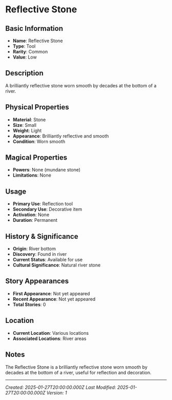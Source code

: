 # Reflective Stone

## Basic Information
- **Name**: Reflective Stone
- **Type**: Tool
- **Rarity**: Common
- **Value**: Low

## Description
A brilliantly reflective stone worn smooth by decades at the bottom of a river.

## Physical Properties
- **Material**: Stone
- **Size**: Small
- **Weight**: Light
- **Appearance**: Brilliantly reflective and smooth
- **Condition**: Worn smooth

## Magical Properties
- **Powers**: None (mundane stone)
- **Limitations**: None

## Usage
- **Primary Use**: Reflection tool
- **Secondary Use**: Decorative item
- **Activation**: None
- **Duration**: Permanent

## History & Significance
- **Origin**: River bottom
- **Discovery**: Found in river
- **Current Status**: Available for use
- **Cultural Significance**: Natural river stone

## Story Appearances
- **First Appearance**: Not yet appeared
- **Recent Appearance**: Not yet appeared
- **Total Stories**: 0

## Location
- **Current Location**: Various locations
- **Associated Locations**: River areas

## Notes
The Reflective Stone is a brilliantly reflective stone worn smooth by decades at the bottom of a river, useful for reflection and decoration.

---
*Created: 2025-01-27T20:00:00.000Z*
*Last Modified: 2025-01-27T20:00:00.000Z*
*Version: 1*
